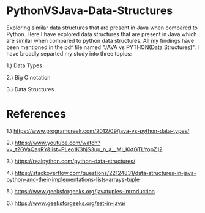 # PythonVSJava-Data-Structures

Exploring similar data structures that are present in Java when compared to Python.
Here I have explored data structures that are present in Java which are similar when compared to python data structures.
All my findings have been mentioned in the pdf file named "JAVA vs PYTHON(Data Structures)".
I have broadly separted my study into three topics:

1.) Data Types

2.) Big O notation

3.) Data Structures 

# References
1.)	https://www.programcreek.com/2012/09/java-vs-python-data-types/

2.)	https://www.youtube.com/watch?v=_t2GVaQasRY&list=PLeo1K3hjS3uu_n_a__MI_KktGTLYopZ12 

3.)	https://realpython.com/python-data-structures/

4.)	https://stackoverflow.com/questions/22124831/data-structures-in-java-python-and-their-implementations-lists-arrays-tuple

5.)	https://www.geeksforgeeks.org/javatuples-introduction

6.)	https://www.geeksforgeeks.org/set-in-java/

